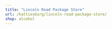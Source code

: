 ```yaml
---
title: "Lincoln Road Package Store"
url: /hattiesburg/lincoln-road-package-store/
shop: alcohol
---
```

